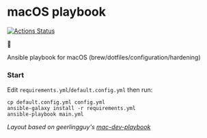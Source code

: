 # macOS playbook
[![Actions Status](https://github.com/charlesrocket/macos-playbook/workflows/Playbook%20tests/badge.svg)](https://github.com/charlesrocket/macos-playbook/actions)

🚧

Ansible playbook for macOS (brew/dotfiles/configuration/hardening)

### Start

Edit `requirements.yml`/`default.config.yml` then run:

```
cp default.config.yml config.yml
ansible-galaxy install -r requirements.yml
ansible-playbook main.yml
```

*Layout based on geerlingguy's [mac-dev-playbook](https://github.com/geerlingguy/mac-dev-playbook)*